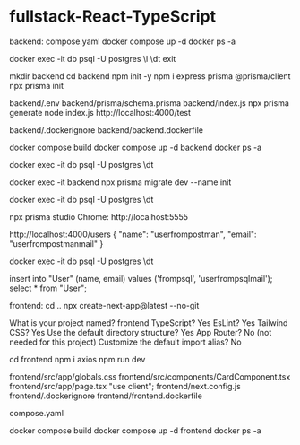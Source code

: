 # fullstack-React-TypeScript

backend:
compose.yaml
docker compose up -d
docker ps -a

docker exec -it db psql -U postgres
\l
\dt
exit

mkdir backend
cd backend
npm init -y
npm i express prisma @prisma/client
npx prisma init

backend/.env
backend/prisma/schema.prisma
backend/index.js
npx prisma generate
node index.js
http://localhost:4000/test

backend/.dockerignore
backend/backend.dockerfile

docker compose build
docker compose up -d backend
docker ps -a

docker exec -it db psql -U postgres
\dt

docker exec -it backend npx prisma migrate dev --name init

docker exec -it db psql -U postgres
\dt

npx prisma studio
Chrome: http://localhost:5555

http://localhost:4000/users
{
  "name": "userfrompostman",
  "email": "userfrompostmanmail"
}

docker exec -it db psql -U postgres
\dt

insert into "User" (name, email) values ('frompsql', 'userfrompsqlmail');
select * from "User";


frontend:
cd ..
npx create-next-app@latest --no-git

What is your project named? frontend
TypeScript? Yes
EsLint? Yes
Tailwind CSS? Yes
Use the default directory structure? Yes
App Router? No (not needed for this project)
Customize the default import alias? No

cd frontend
npm i axios
npm run dev

frontend/src/app/globals.css
frontend/src/components/CardComponent.tsx
frontend/src/app/page.tsx
"use client";
frontend/next.config.js
frontend/.dockerignore
frontend/frontend.dockerfile

compose.yaml

docker compose build
docker compose up -d frontend
docker ps -a